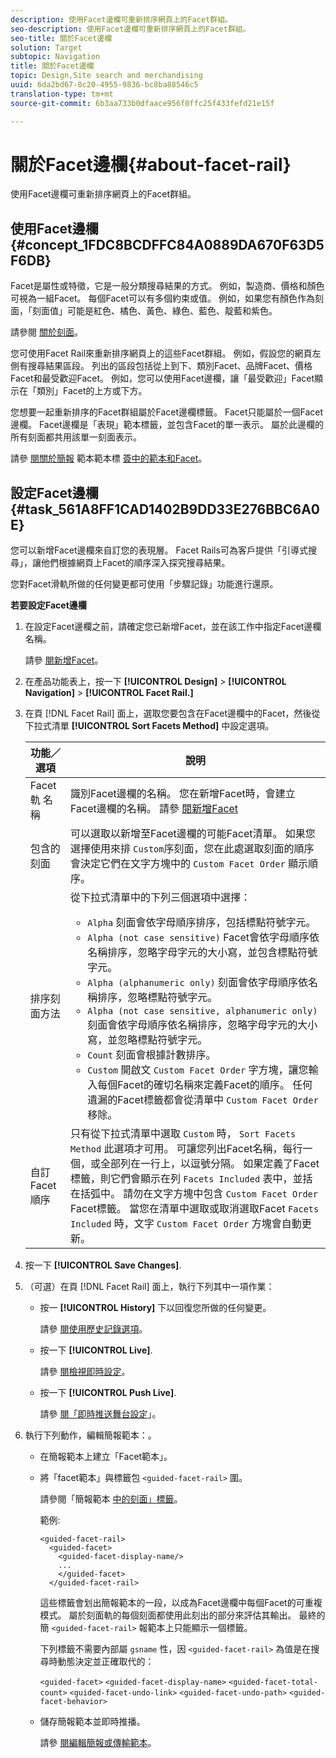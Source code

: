 ```yaml
---
description: 使用Facet邊欄可重新排序網頁上的Facet群組。
seo-description: 使用Facet邊欄可重新排序網頁上的Facet群組。
seo-title: 關於Facet邊欄
solution: Target
subtopic: Navigation
title: 關於Facet邊欄
topic: Design,Site search and merchandising
uuid: 6da2bd67-8c20-4955-9836-bc8ba88546c5
translation-type: tm+mt
source-git-commit: 6b3aa733b0dfaace956f0ffc25f433fefd21e15f

---
```



# 關於Facet邊欄{#about-facet-rail}

使用Facet邊欄可重新排序網頁上的Facet群組。

## 使用Facet邊欄 {#concept_1FDC8BCDFFC84A0889DA670F63D5F6DB}

Facet是屬性或特徵，它是一般分類搜尋結果的方式。 例如，製造商、價格和顏色可視為一組Facet。 每個Facet可以有多個約束或值。 例如，如果您有顏色作為刻面，「刻面值」可能是紅色、橘色、黃色、綠色、藍色、靛藍和紫色。

請參閱 [關於刻面](../c-about-design-menu/c-about-facets.md#concept_FA912B3B41EE493DB2F492D188457FF5)。

您可使用Facet Rail來重新排序網頁上的這些Facet群組。 例如，假設您的網頁左側有搜尋結果區段。 列出的區段包括從上到下、類別Facet、品牌Facet、價格Facet和最受歡迎Facet。 例如，您可以使用Facet邊欄，讓「最受歡迎」Facet顯示在「類別」Facet的上方或下方。

您想要一起重新排序的Facet群組屬於Facet邊欄標籤。 Facet只能屬於一個Facet邊欄。 Facet邊欄是「表現」範本標籤，並包含Facet的單一表示。 屬於此邊欄的所有刻面都共用該單一刻面表示。

請參 [閱關於簡報](../c-about-design-menu/c-about-templates.md#concept_06EB481B14864E18A8AE2BCD1D6EF0B5) 範本範本標 [簽中的範本和Facet](../c-appendices/c-templates.md#reference_F1BBF616BCEC4AD7B2548ECD3CA74C64)。

## 設定Facet邊欄 {#task_561A8FF1CAD1402B9DD33E276BBC6A0E}

您可以新增Facet邊欄來自訂您的表現層。 Facet Rails可為客戶提供「引導式搜尋」，讓他們根據網頁上Facet的順序深入探究搜尋結果。

<!-- 

t_configuring_facet_rail.xml

-->

您對Facet滑軌所做的任何變更都可使用「步驟記錄」功能進行還原。

**若要設定Facet邊欄**

1. 在設定Facet邊欄之前，請確定您已新增Facet，並在該工作中指定Facet邊欄名稱。

   請參 [閱新增Facet](../c-about-design-menu/c-about-facets.md#task_FC07BFFA62CA4B718D6CBF4F2855C89B)。
1. 在產品功能表上，按一下 **[!UICONTROL Design]** > **[!UICONTROL Navigation]** > **[!UICONTROL Facet Rail.]**
1. 在頁 [!DNL Facet Rail] 面上，選取您要包含在Facet邊欄中的Facet，然後從下拉式清單 **[!UICONTROL Sort Facets Method]** 中設定選項。

   <!-- 
   r_facet_rail_options.xml
   -->

   | 功能／選項 | 說明 |
   |--- |--- |
   | Facet 軌 名稱 | 識別Facet邊欄的名稱。  您在新增Facet時，會建立Facet邊欄的名稱。  請參 [閱新增Facet](../c-about-design-menu/c-about-facets.md#task_FC07BFFA62CA4B718D6CBF4F2855C89B) |
   | 包含的刻面 | 可以選取以新增至Facet邊欄的可能Facet清單。  如果您選擇使用來排 `Custom`序刻面，您在此處選取刻面的順序會決定它們在文字方塊中的 `Custom Facet Order` 顯示順序。 |
   | 排序刻面方法 | 從下拉式清單中的下列三個選項中選擇：<ul><li>`Alpha` 刻面會依字母順序排序，包括標點符號字元。</li><li>`Alpha (not case sensitive)` Facet會依字母順序依名稱排序，忽略字母字元的大小寫，並包含標點符號字元。 </li><li>`Alpha (alphanumeric only)` 刻面會依字母順序依名稱排序，忽略標點符號字元。 </li><li>`Alpha (not case sensitive, alphanumeric only)` 刻面會依字母順序依名稱排序，忽略字母字元的大小寫，並忽略標點符號字元。 </li><li>`Count` 刻面會根據計數排序。 </li><li>`Custom` 開啟文 `Custom Facet Order` 字方塊，讓您輸入每個Facet的確切名稱來定義Facet的順序。 任何遺漏的Facet標籤都會從清單中 `Custom Facet Order` 移除。</li></ul> |
   | 自訂Facet順序 | 只有從下拉式清單中選取 `Custom` 時， `Sort Facets Method` 此選項才可用。  可讓您列出Facet名稱，每行一個，或全部列在一行上，以逗號分隔。 如果定義了Facet標籤，則它們會顯示在列 `Facets Included` 表中，並括在括弧中。  請勿在文字方塊中包含 `Custom Facet Order` Facet標籤。  當您在清單中選取或取消選取Facet `Facets Included` 時，文字 `Custom Facet Order` 方塊會自動更新。 |

1. 按一下 **[!UICONTROL Save Changes]**.
1. （可選）在頁 [!DNL Facet Rail] 面上，執行下列其中一項作業：

   * 按一 **[!UICONTROL History]** 下以回復您所做的任何變更。

      請參 [閱使用歷史記錄選項](../t-using-the-history-option.md#task_70DD3F87A67242BBBD2CB27156F43002)。

   * 按一下 **[!UICONTROL Live]**.

      請參 [閱檢視即時設定](../c-about-staging.md#task_401A0EBDB5DB4D4CA933CBA7BECDC10F)。

   * 按一下 **[!UICONTROL Push Live]**.

      請參 [閱「即時推送舞台設定](../c-about-staging.md#task_44306783B4C0408AAA58B471DAF2D9A4)」。

1. 執行下列動作，編輯簡報範本：。

   * 在簡報範本上建立「Facet範本」。
   * 將「facet範本」與標籤包 `<guided-facet-rail>` 圍。

      請參閱「簡報範本 [中的刻面」標籤](../c-appendices/c-templates.md#reference_F1BBF616BCEC4AD7B2548ECD3CA74C64)。

      範例:  

      ```
      <guided-facet-rail>
        <guided-facet>
          <guided-facet-display-name/>
          ...
          </guided-facet>
        </guided-facet-rail>
      ```

      這些標籤會划出簡報範本的一段，以成為Facet邊欄中每個Facet的可重複模式。 屬於刻面軌的每個刻面都使用此刻出的部分來評估其輸出。 最終的簡 `<guided-facet-rail>` 報範本上只能顯示一個標籤。

      下列標籤不需要內部屬 `gsname` 性，因 `<guided-facet-rail>` 為值是在搜尋時動態決定並正確取代的：

      `<guided-facet>`
      `<guided-facet-display-name>`
      `<guided-facet-total-count>`
      `<guided-facet-undo-link>`
      `<guided-facet-undo-path>`
      `<guided-facet-behavior>`

   * 儲存簡報範本並即時推播。

      請參 [閱編輯簡報或傳輸範本](../c-about-design-menu/c-about-templates.md#task_800E0E2265C34C028C92FEB5A1243EC3)。
